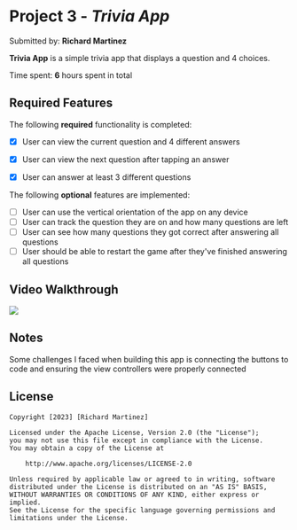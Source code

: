 # Project 3 - *Trivia App*

Submitted by: **Richard Martinez**

**Trivia App** is a simple trivia app that displays a question and 4 choices.

Time spent: **6** hours spent in total

## Required Features

The following **required** functionality is completed:

- [x] User can view the current question and 4 different answers
- [x] User can view the next question after tapping an answer
- [x] User can answer at least 3 different questions


The following **optional** features are implemented:

- [ ] User can use the vertical orientation of the app on any device
- [ ] User can track the question they are on and how many questions are left
- [ ] User can see how many questions they got correct after answering all questions
- [ ] User should be able to restart the game after they've finished answering all questions

## Video Walkthrough
    
<div>
    <a href="https://www.loom.com/share/5c1a0b22d0734783b027a73ed595f137">
    </a>
    <a href="https://www.loom.com/share/5c1a0b22d0734783b027a73ed595f137">
      <img style="max-width:300px;" src="https://cdn.loom.com/sessions/thumbnails/5c1a0b22d0734783b027a73ed595f137-with-play.gif">
    </a>
  </div>
    

## Notes

Some challenges I faced when building this app is connecting the buttons to code and ensuring the view controllers were properly connected

## License

    Copyright [2023] [Richard Martinez]

    Licensed under the Apache License, Version 2.0 (the "License");
    you may not use this file except in compliance with the License.
    You may obtain a copy of the License at

        http://www.apache.org/licenses/LICENSE-2.0

    Unless required by applicable law or agreed to in writing, software
    distributed under the License is distributed on an "AS IS" BASIS,
    WITHOUT WARRANTIES OR CONDITIONS OF ANY KIND, either express or implied.
    See the License for the specific language governing permissions and
    limitations under the License.
